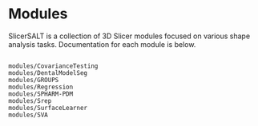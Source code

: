 # Modules

SlicerSALT is a collection of 3D Slicer modules focused on various shape analysis tasks. Documentation for each module is below.

```{toctree}

modules/CovarianceTesting
modules/DentalModelSeg
modules/GROUPS
modules/Regression
modules/SPHARM-PDM
modules/Srep
modules/SurfaceLearner
modules/SVA